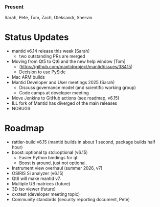 ### Present
Sarah, Pete, Tom, Zach, Oleksandr, Shervin

# Status Updates
- mantid v6.14 release this week [Sarah]
   -  two outstanding PRs are merged
- Moving from Qt5 to Qt6 and the new help window [Tom]
  - (https://github.com/mantidproject/mantid/issues/38415)
  - Decision to use PySide
- Mac ARM builds
- Mantid Developer and User meetings 2025 (Sarah)
  - Discuss governance model (and scientific working group)
  - Code camps at developer meeting
- Move Jenkins to GitHub actions (see roadmap, v6.15)
- ILL fork of Mantid has diverged of the main releases
- NOBUGS

# Roadmap
- rattler-build v6.15 (mantid builds in about 1 second, package builds half hour)
- boost::optional tp std::optional (v6.15)
   - Easier Python bindings for qt
   - Boost is around, just not optional.
- Instrument view overhaul (summer 2026, v7)
- OSIRIS Si analyzer (v6.15)
- Qt6 will make mantid v7.
- Multiple UB matrices (future)
- 3D iso viewer (future)
- cxxtest (developer meeting topic)
- Community standards (security reporting document, Pete)
